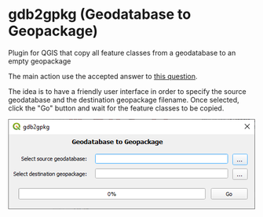 # gdb2gpkg (Geodatabase to Geopackage)
Plugin for QGIS that copy all feature classes from a geodatabase to an empty geopackage

The main action use the accepted answer to [this question](https://gis.stackexchange.com/questions/372385/converting-an-esri-gdb-to-gpkg-using-pyqgis).

The idea is to have a friendly user interface in order to specify the source geodatabase and the destination geopackage filename.
Once selected, click the "Go" button and wait for the feature classes to be copied.

![alt text](https://github.com/DaniLaguna/gdb2gpkg/raw/main/docs/dialog.png "Plugin dialog")
